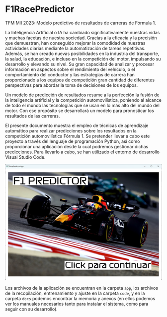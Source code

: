 # F1RacePredictor
TFM MII 2023: Modelo predictivo de resultados de carreras de Fórmula 1.

La Inteligencia Artificial o IA ha cambiado significativamente nuestras vidas y muchas facetas de nuestra sociedad. Gracias a la eficacia y la precisión que demuestran, han conseguido mejorar la comodidad de nuestras actividades diarias mediante la automatización de tareas repetitivas. Además, se han creado nuevas posibilidades en la industria del transporte, la salud, la educación, e incluso en la competición del motor, impulsando su desarrollo y elevando su nivel. Su gran capacidad de analizar y procesar información en aspectos sobre el rendimiento del vehículo, o el comportamiento del conductor y las estrategias de carrera han proporcionado a los equipos de competición gran cantidad de diferentes perspectivas para abordar la toma de decisiones de los equipos.

Un modelo de predicción de resultados resume a la perfección la fusión de la inteligencia artificial y la competición automovilística, poniendo al alcance de todo el mundo las tecnologías que se usan en lo más alto del mundo del motor. Con ese propósito se desarrollará un modelo para pronosticar los resultados de las carreras.

El presente documento muestra el empleo de técnicas de aprendizaje automático para realizar predicciones sobre los resultados en la competición automovilística Fórmula 1. Se pretender llevar a cabo este proyecto a través del lenguaje de programación Python, así como proporcionar una aplicación desde la cual podremos gestionar dichas predicciones. Para llevarlo a cabo, se han utilizado el entorno de desarrollo Visual Studio Code.

![alt text](https://github.com/fmv1001/F1RacePredictor/blob/main/docs/img/home.png)

Los archivos de la aplicación se encuentran en la carpeta `app`, los archivos de la recopilación, entrenamiento y ajuste en la carpeta `code`, y en la carpeta `docs` podemos encontrar la memoria y anexos (en ellos podemos ver los manuales necesarios tanto para instalar el sistema, como para seguir con su desarrollo).

